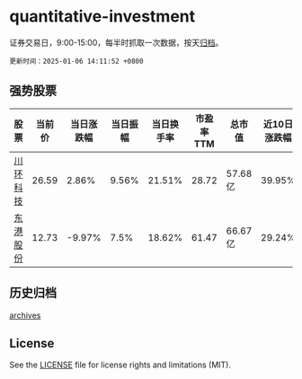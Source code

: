 # quantitative-investment

证券交易日，9:00-15:00，每半时抓取一次数据，按天[归档](archives)。

`更新时间：2025-01-06 14:11:52 +0800`

## 强势股票

|股票|当前价|当日涨跌幅|当日振幅|当日换手率|市盈率TTM|总市值|近10日涨跌幅|
|----|----|----|----|----|----|----|----|
|[川环科技](https://xueqiu.com/S/SZ300547)|26.59|2.86%|9.56%|21.51%|28.72|57.68亿|39.95%|
|[东港股份](https://xueqiu.com/S/SZ002117)|12.73|-9.97%|7.5%|18.62%|61.47|66.67亿|29.24%|

## 历史归档

[archives](archives)

## License

See the [LICENSE](LICENSE) file for license rights and limitations (MIT).